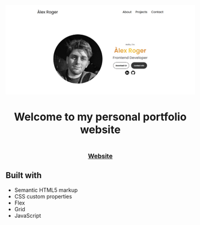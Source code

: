 ![Personal Portfolio website](https://github.com/alexrogerm/alexrogerm.github.io/blob/main/assets/Portfolio.png?raw=true)
<h1 align="center">Welcome to my personal portfolio website</h1>
<div align="center">
  <h3><a href="https://alexrogerm.github.io./" target="blank"><br>Website<br></a></h3> 
</div>



## Built with 

- Semantic HTML5 markup
- CSS custom properties
- Flex
- Grid
- JavaScript
